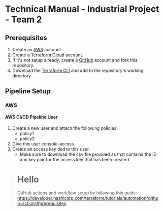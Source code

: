 # Technical Manual - Industrial Project - Team 2

## Prerequisites
1. Create an [AWS](https://link-url-here.org) account.
2. Create a [Terraform Cloud](https://app.terraform.io/session) account.
3. If it's not setup already, create a [GitHub](https://github.com/) account and fork this repository.
4. Download the [Terraform CLI](https://www.terraform.io/) and add to the repository's working directory.

## Pipeline Setup
### AWS
#### AWS CI/CD Pipeline User
1. Create a new user and attach the following policies:
   - policy1
   - policy2
2. Give this user console-access.
3. Create an access key tied to this user.
   - Make sure to download the csv file provided as that contains the ID and key pair for the access key that has been created.





># Hello
> GitHub actions and workflow setup by following this guide: 
https://developer.hashicorp.com/terraform/tutorials/automation/github-actions#prerequisites